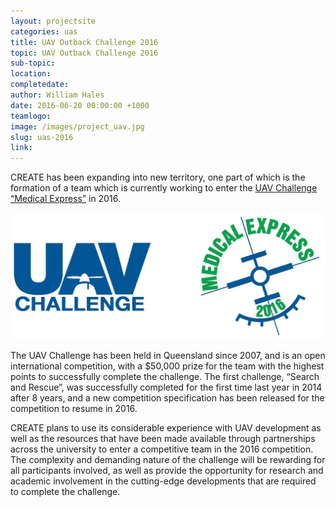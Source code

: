 ```yaml
---
layout: projectsite
categories: uas
title: UAV Outback Challenge 2016
topic: UAV Outback Challenge 2016
sub-topic:
location: 
completedate:
author: William Hales
date: 2016-06-20 00:00:00 +1000
teamlogo:
image: /images/project_uav.jpg
slug: uas-2016
link:
---
```


CREATE has been expanding into new territory, one part of which is the formation of a team which is currently working to enter the <a href="http://uavchallenge.org/medical-express/" target="_blank">UAV Challenge “Medical Express”</a> in 2016.

<img src="/images/uav_logo2.jpg" class="contentimg">

The UAV Challenge has been held in Queensland since 2007, and is an open international competition, with a $50,000 prize for the team with the highest points to successfully complete the challenge. The first challenge, “Search and Rescue”, was successfully completed for the first time last year in 2014 after 8 years, and a new competition specification has been released for the competition to resume in 2016.

CREATE plans to use its considerable experience with UAV development as well as the resources that have been made available through partnerships across the university to enter a competitive team in the 2016 competition. The complexity and demanding nature of the challenge will be rewarding for all participants involved, as well as provide the opportunity for research and academic involvement in the cutting-edge developments that are required to complete the challenge.
 